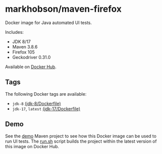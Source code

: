 # markhobson/maven-firefox

Docker image for Java automated UI tests.

Includes:

* JDK 8/17
* Maven 3.8.6
* Firefox 105
* Geckodriver 0.31.0

Available on [Docker Hub](https://hub.docker.com/r/markhobson/maven-firefox/).

## Tags

The following Docker tags are available:

* `jdk-8` [(jdk-8/Dockerfile)](jdk-8/Dockerfile)
* `jdk-17`, `latest` [(jdk-17/Dockerfile)](jdk-17/Dockerfile)

## Demo

See the [demo](demo) Maven project to see how this Docker image can be used to run UI tests. The [run.sh](demo/run.sh) script builds the project within the latest version of this image on Docker Hub.
